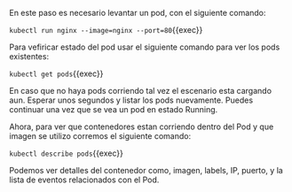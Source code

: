 En este paso es necesario levantar un pod, con el siguiente comando:

`kubectl run nginx --image=nginx --port=80`{{exec}}

Para vefiricar estado del pod usar el siguiente comando para ver los pods existentes:

`kubectl get pods`{{exec}}

En caso que no haya pods corriendo tal vez el escenario esta cargando aun. Esperar unos segundos y listar los pods nuevamente. Puedes continuar una vez que se vea un pod en estado Running.

Ahora, para ver que contenedores estan corriendo dentro del Pod y que imagen se utilizo corremos el siguiente comando:

`kubectl describe pods`{{exec}}

Podemos ver detalles del contenedor como, imagen, labels, IP, puerto, y la lista de eventos relacionados con el Pod.
